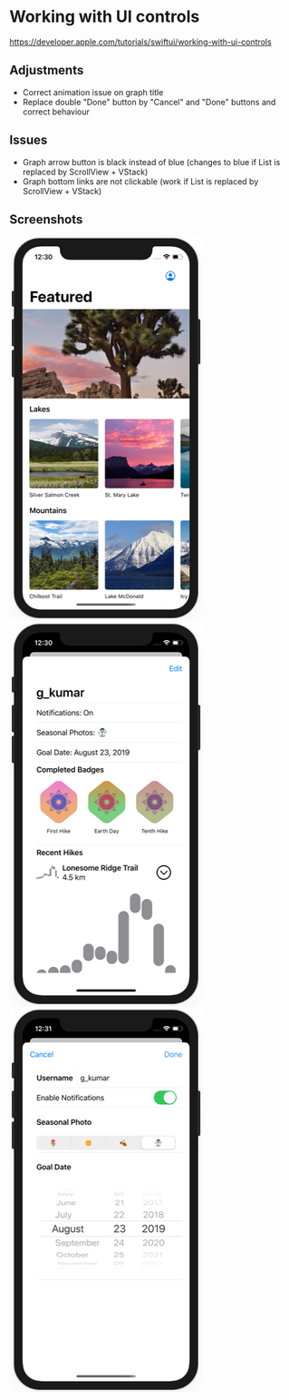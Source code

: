 # Working with UI controls

https://developer.apple.com/tutorials/swiftui/working-with-ui-controls

## Adjustments
- Correct animation issue on graph title
- Replace double "Done" button by "Cancel" and "Done" buttons and correct behaviour

## Issues
- Graph arrow button is black instead of blue (changes to blue if List is replaced by ScrollView + VStack)
- Graph bottom links are not clickable (work if List is replaced by ScrollView + VStack)

## Screenshots

![screen1](screenshots/screen01.png)
![screen2](screenshots/screen02.png)
![screen3](screenshots/screen03.png)
